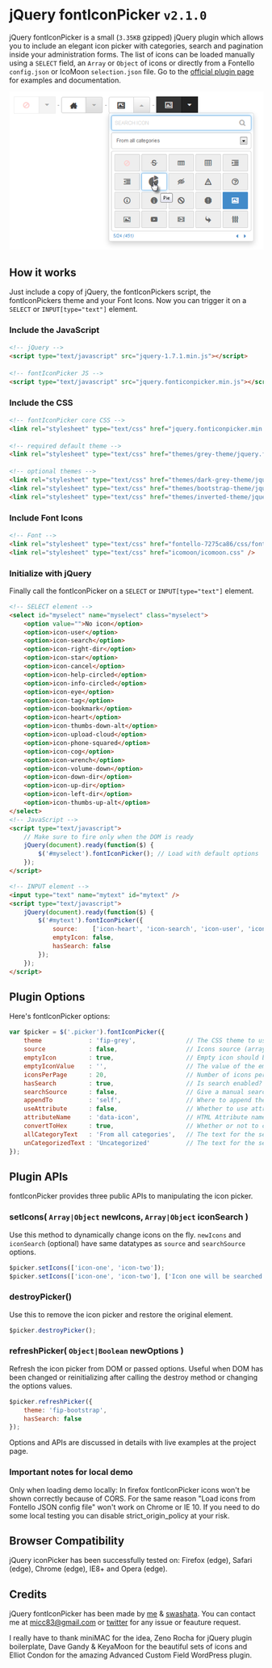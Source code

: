 jQuery fontIconPicker `v2.1.0`
==============================

jQuery fontIconPicker is a small (`3.35KB` gzipped) jQuery plugin which allows you to include an elegant icon picker with categories, search and pagination inside your administration forms. The list of icons can be loaded manually using a `SELECT` field, an `Array` or `Object` of icons or directly from a Fontello `config.json` or IcoMoon `selection.json` file. Go to the [official plugin page](http://codeb.it/fonticonpicker) for examples and documentation.

![fontIconPickers](/demo/github-img.png)

## How it works
 Just include a copy of jQuery, the fontIconPickers script, the fontIconPickers theme and your Font Icons. Now you can trigger it on a `SELECT` or `INPUT[type="text"]` element.

### Include the JavaScript
 ```html
 <!-- jQuery -->
<script type="text/javascript" src="jquery-1.7.1.min.js"></script>

<!-- fontIconPicker JS -->
<script type="text/javascript" src="jquery.fonticonpicker.min.js"></script>
```

### Include the CSS
```html
<!-- fontIconPicker core CSS -->
<link rel="stylesheet" type="text/css" href="jquery.fonticonpicker.min.css" />

<!-- required default theme -->
<link rel="stylesheet" type="text/css" href="themes/grey-theme/jquery.fonticonpicker.grey.min.css" />

<!-- optional themes -->
<link rel="stylesheet" type="text/css" href="themes/dark-grey-theme/jquery.fonticonpicker.darkgrey.min.css" />
<link rel="stylesheet" type="text/css" href="themes/bootstrap-theme/jquery.fonticonpicker.bootstrap.min.css" />
<link rel="stylesheet" type="text/css" href="themes/inverted-theme/jquery.fonticonpicker.inverted.min.css" />
```

### Include Font Icons
```html
<!-- Font -->
<link rel="stylesheet" type="text/css" href="fontello-7275ca86/css/fontello.css" />
<link rel="stylesheet" type="text/css" href="icomoon/icomoon.css" />
```

### Initialize with jQuery
Finally call the fontIconPicker on a `SELECT` or `INPUT[type="text"]` element.

```html
<!-- SELECT element -->
<select id="myselect" name="myselect" class="myselect">
	<option value="">No icon</option>
	<option>icon-user</option>
	<option>icon-search</option>
	<option>icon-right-dir</option>
	<option>icon-star</option>
	<option>icon-cancel</option>
	<option>icon-help-circled</option>
	<option>icon-info-circled</option>
	<option>icon-eye</option>
	<option>icon-tag</option>
	<option>icon-bookmark</option>
	<option>icon-heart</option>
	<option>icon-thumbs-down-alt</option>
	<option>icon-upload-cloud</option>
	<option>icon-phone-squared</option>
	<option>icon-cog</option>
	<option>icon-wrench</option>
	<option>icon-volume-down</option>
	<option>icon-down-dir</option>
	<option>icon-up-dir</option>
	<option>icon-left-dir</option>
	<option>icon-thumbs-up-alt</option>
</select>
<!-- JavaScript -->
<script type="text/javascript">
	// Make sure to fire only when the DOM is ready
	jQuery(document).ready(function($) {
		$('#myselect').fontIconPicker(); // Load with default options
	});
</script>
```

```html
<!-- INPUT element -->
<input type="text" name="mytext" id="mytext" />
<script type="text/javascript">
	jQuery(document).ready(function($) {
		$('#mytext').fontIconPicker({
			source:    ['icon-heart', 'icon-search', 'icon-user', 'icon-tag', 'icon-help'],
			emptyIcon: false,
			hasSearch: false
		});
	});
</script>
```

## Plugin Options
Here's fontIconPicker options:
```js
var $picker = $('.picker').fontIconPicker({
	theme             : 'fip-grey',              // The CSS theme to use with this fontIconPicker. You can set different themes on multiple elements on the same page
	source            : false,                   // Icons source (array|false|object)
	emptyIcon         : true,                    // Empty icon should be shown?
	emptyIconValue    : '',                      // The value of the empty icon, change if you select has something else, say "none"
	iconsPerPage      : 20,                      // Number of icons per page
	hasSearch         : true,                    // Is search enabled?
	searchSource      : false,                   // Give a manual search values. If using attributes then for proper search feature we also need to pass icon names under the same order of source
	appendTo          : 'self',                  // Where to append the selector popup. You can pass string selectors or jQuery objects
	useAttribute      : false,                   // Whether to use attribute selector for printing icons
	attributeName     : 'data-icon',             // HTML Attribute name
	convertToHex      : true,                    // Whether or not to convert to hexadecimal for attribute value. If true then please pass decimal integer value to the source (or as value="" attribute of the select field)
	allCategoryText   : 'From all categories',   // The text for the select all category option
	unCategorizedText : 'Uncategorized'          // The text for the select uncategorized option
});
```

## Plugin APIs
fontIconPicker provides three public APIs to manipulating the icon picker.

### setIcons( `Array|Object` newIcons, `Array|Object` iconSearch )
 Use this method to dynamically change icons on the fly. `newIcons` and `iconSearch` (optional) have same datatypes as `source` and `searchSource` options.

```js
$picker.setIcons(['icon-one', 'icon-two']);
$picker.setIcons(['icon-one', 'icon-two'], ['Icon one will be searched by this', 'Icon two will be searched by this']);
```

### destroyPicker()
Use this to remove the icon picker and restore the original element.

```js
$picker.destroyPicker();
```

### refreshPicker( `Object|Boolean` newOptions )
Refresh the icon picker from DOM or passed options. Useful when DOM has been changed or reinitializing after calling the destroy method or changing the options values.

```js
$picker.refreshPicker({
	theme: 'fip-bootstrap',
	hasSearch: false
});
```

Options and APIs are discussed in details with live examples at the project page.

### Important notes for local demo

Only when loading demo locally: In firefox fontIconPicker icons won't be shown correctly because of CORS. For the same reason "Load icons from Fontello JSON config file" won't work on Chrome or IE 10. If you need to do some local testing you can disable strict_origin_policy at your risk.

## Browser Compatibility

jQuery iconPicker has been successfully tested on: Firefox (edge), Safari (edge), Chrome (edge), IE8+ and Opera (edge).

## Credits

jQuery fontIconPicker has been made by [me](http://codeb.it) & [swashata](https://github.com/swashata). You can contact me at micc83@gmail.com or [twitter](https://twitter.com/Micc1983) for any issue or feauture request.

I really have to thank miniMAC for the idea, Zeno Rocha for jQuery plugin boilerplate, Dave Gandy & KeyaMoon for the beautiful sets of icons and Elliot Condon for the amazing Advanced Custom Field WordPress plugin.
